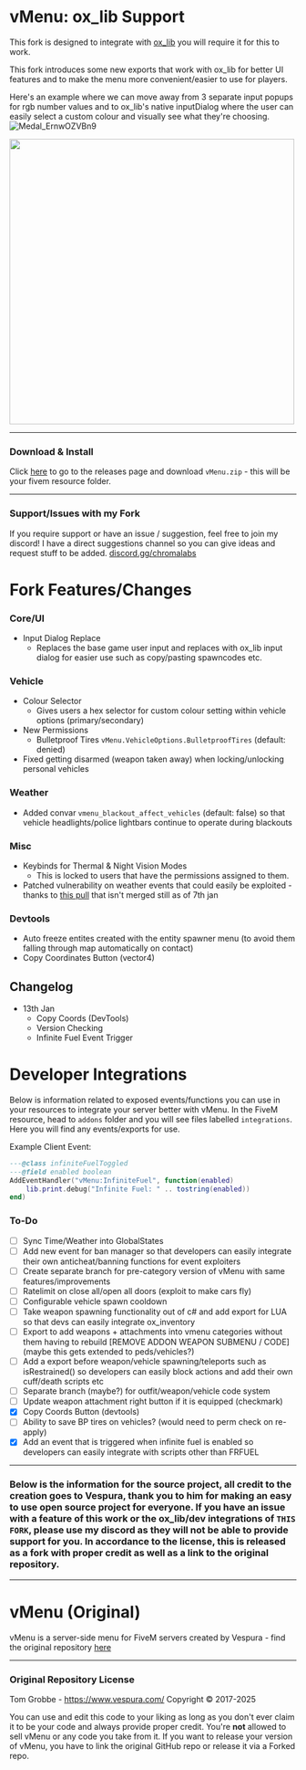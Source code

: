 # vMenu: ox_lib Support
This fork is designed to integrate with [ox_lib](https://github.com/overextended/ox_lib/releases/latest) you will require it for this to work.

This fork introduces some new exports that work with ox_lib for better UI features and to make the menu more convenient/easier to use for players.

Here's an example where we can move away from 3 separate input popups for rgb number values and to ox_lib's native inputDialog where the user can easily select a custom colour and visually see what they're choosing.
![Medal_ErnwOZVBn9](https://github.com/user-attachments/assets/a83d965e-05f0-4125-9e9c-65d7f03c0fd0)


<img src="https://github.com/user-attachments/assets/d960116b-3540-485b-ad7a-ecaa1fdd42e4" width="500"><br>

--------

### Download & Install
Click [here](https://github.com/Gravxd/vMenu/releases/) to go to the releases page and download `vMenu.zip` - this will be your fivem resource folder.

--------

### Support/Issues with my Fork
If you require support or have an issue / suggestion, feel free to join my discord!
I have a direct suggestions channel so you can give ideas and request stuff to be added.
[discord.gg/chromalabs](https://discord.gg/chromalabs)

# Fork Features/Changes

### Core/UI
- Input Dialog Replace
  - Replaces the base game user input and replaces with ox_lib input dialog for easier use such as copy/pasting spawncodes etc.

### Vehicle
- Colour Selector
  - Gives users a hex selector for custom colour setting within vehicle options (primary/secondary)
- New Permissions
  - Bulletproof Tires `vMenu.VehicleOptions.BulletproofTires` (default: denied)
- Fixed getting disarmed (weapon taken away) when locking/unlocking personal vehicles

### Weather
- Added convar `vmenu_blackout_affect_vehicles` (default: false) so that vehicle headlights/police lightbars continue to operate during blackouts

### Misc
- Keybinds for Thermal & Night Vision Modes
  - This is locked to users that have the permissions assigned to them.
- Patched vulnerability on weather events that could easily be exploited - thanks to [this pull](https://github.com/TomGrobbe/vMenu/pull/430/) that isn't merged still as of 7th jan

### Devtools
- Auto freeze entites created with the entity spawner menu (to avoid them falling through map automatically on contact)
- Copy Coordinates Button (vector4)

## Changelog
- 13th Jan
  - Copy Coords (DevTools)
  - Version Checking
  - Infinite Fuel Event Trigger

# Developer Integrations
Below is information related to exposed events/functions you can use in your resources to integrate your server better with vMenu.
In the FiveM resource, head to `addons` folder and you will see files labelled `integrations`. Here you will find any events/exports for use.

Example Client Event:
```lua
---@class infiniteFuelToggled
---@field enabled boolean
AddEventHandler("vMenu:InfiniteFuel", function(enabled)
    lib.print.debug("Infinite Fuel: " .. tostring(enabled))
end)
```

### To-Do
- [ ] Sync Time/Weather into GlobalStates
- [ ] Add new event for ban manager so that developers can easily integrate their own anticheat/banning functions for event exploiters
- [ ] Create separate branch for pre-category version of vMenu with same features/improvements
- [ ] Ratelimit on close all/open all doors (exploit to make cars fly)
- [ ] Configurable vehicle spawn cooldown
- [ ] Take weapon spawning functionality out of c# and add export for LUA so that devs can easily integrate ox_inventory
- [ ] Export to add weapons + attachments into vmenu categories without them having to rebuild [REMOVE ADDON WEAPON SUBMENU / CODE] (maybe this gets extended to peds/vehicles?)
- [ ] Add a export before weapon/vehicle spawning/teleports such as isRestrained() so developers can easily block actions and add their own cuff/death scripts etc
- [ ] Separate branch (maybe?) for outfit/weapon/vehicle code system
- [ ] Update weapon attachment right button if it is equipped (checkmark)
- [x] Copy Coords Button (devtools)
- [ ] Ability to save BP tires on vehicles? (would need to perm check on re-apply)
- [x] Add an event that is triggered when infinite fuel is enabled so developers can easily integrate with scripts other than FRFUEL

--------

### Below is the information for the source project, all credit to the creation goes to Vespura, thank you to him for making an easy to use open source project for everyone. If you have an issue with a feature of this work or the ox_lib/dev integrations of `THIS FORK`, please use my discord as they will not be able to provide support for you. In accordance to the license, this is released as a fork with proper credit as well as a link to the original repository.

--------

# vMenu (Original)
vMenu is a server-side menu for FiveM servers created by Vespura - find the original repository [here](https://github.com/TomGrobbe/vMenu)

--------

### Original Repository License
Tom Grobbe - https://www.vespura.com/
Copyright © 2017-2025

You can use and edit this code to your liking as long as you don't ever claim it to be your code and always provide proper credit. 
You're **not** allowed to sell vMenu or any code you take from it.
If you want to release your version of vMenu, you have to link the original GitHub repo or release it via a Forked repo.
